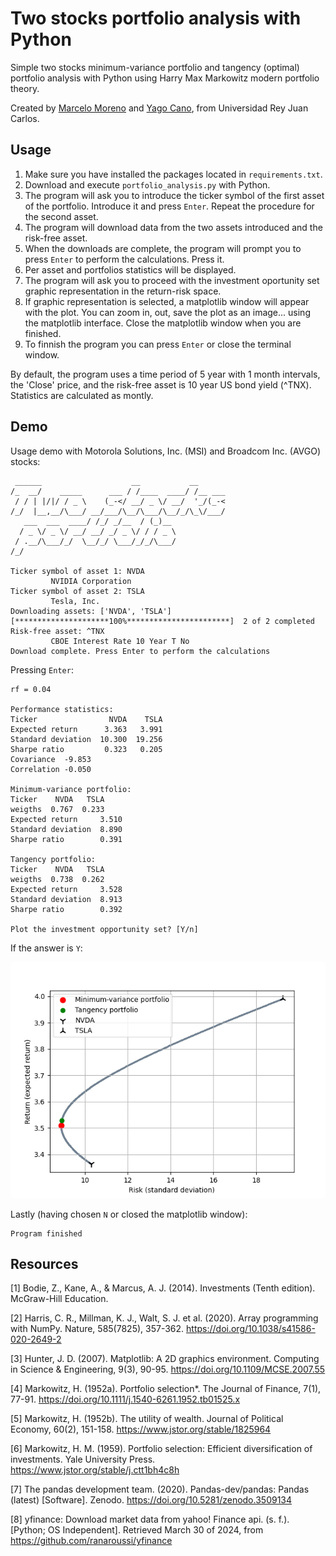 # Two stocks portfolio analysis with Python

Simple two stocks minimum-variance portfolio and tangency (optimal) portfolio analysis with Python using Harry Max Markowitz modern 
portfolio theory.

Created by [Marcelo Moreno](https://www.linkedin.com/in/marcelomorenop/) and [Yago Cano](https://www.linkedin.com/in/yagocano/), from Universidad Rey Juan Carlos.

## Usage

1. Make sure you have installed the packages located in `requirements.txt`.
2. Download and execute `portfolio_analysis.py` with Python.
3. The program will ask you to introduce the ticker symbol of the first asset of the portfolio. Introduce it and press `Enter`. Repeat the procedure for the second asset.
4. The program will download data from the two assets introduced and the risk-free asset.
6. When the downloads are complete, the program will prompt you to press `Enter` to perform the calculations. Press it.
7. Per asset and portfolios statistics will be displayed.
7. The program will ask you to proceed with the investment oportunity set graphic representation in the return-risk space.
8. If graphic representation is selected, a matplotlib window will appear with the plot. You can zoom in, out, save the plot as an image... using the matplotlib interface. Close the matplotlib window when you are finished.
9. To finnish the program you can press `Enter` or close the terminal window.

By default, the program uses a time period of 5 year with 1 month intervals, the 'Close' price, 
and the risk-free asset is 10 year US bond yield (^TNX). Statistics are calculated as montly.

## Demo

Usage demo with Motorola Solutions, Inc. (MSI) and Broadcom Inc. (AVGO) stocks:

```
 ______                    __           __
/_  __/    _____      ___ / /____  ____/ /__ ___
 / / | |/|/ / _ \    (_-</ __/ _ \/ __/  '_/(_-<
/_/  |__,__/\___/ __/___/\__/\___/\__/_/\_\/___/
   ___  ___  ____/ /_/ _/__  / (_)__
  / _ \/ _ \/ __/ __/ _/ _ \/ / / _ \
 / .__/\___/_/  \__/_/ \___/_/_/\___/
/_/

Ticker symbol of asset 1: NVDA
         NVIDIA Corporation
Ticker symbol of asset 2: TSLA
         Tesla, Inc.
Downloading assets: ['NVDA', 'TSLA']
[*********************100%***********************]  2 of 2 completed
Risk-free asset: ^TNX
         CBOE Interest Rate 10 Year T No
Download complete. Press Enter to perform the calculations
```

Pressing `Enter`:

```
rf = 0.04

Performance statistics:
Ticker                NVDA    TSLA
Expected return      3.363   3.991
Standard deviation  10.300  19.256
Sharpe ratio         0.323   0.205
Covariance  -9.853
Correlation -0.050

Minimum-variance portfolio:
Ticker    NVDA   TSLA
weigths  0.767  0.233
Expected return     3.510
Standard deviation  8.890
Sharpe ratio        0.391

Tangency portfolio:
Ticker    NVDA   TSLA
weigths  0.738  0.262
Expected return     3.528
Standard deviation  8.913
Sharpe ratio        0.392

Plot the investment opportunity set? [Y/n]
```

If the answer is `Y`:

![Plot example](/demo/Figure_1.png)

Lastly (having chosen `N` or closed the matplotlib window):

```
Program finished
```

## Resources

[1] Bodie, Z., Kane, A., & Marcus, A. J. (2014). Investments (Tenth edition). McGraw-Hill Education.

[2] Harris, C. R., Millman, K. J., Walt, S. J. et al. (2020). Array programming with NumPy. Nature, 585(7825), 357-362. https://doi.org/10.1038/s41586-020-2649-2

[3] Hunter, J. D. (2007). Matplotlib: A 2D graphics environment. Computing in Science & Engineering, 9(3), 90-95. https://doi.org/10.1109/MCSE.2007.55

[4] Markowitz, H. (1952a). Portfolio selection*. The Journal of Finance, 7(1), 77-91. https://doi.org/10.1111/j.1540-6261.1952.tb01525.x

[5] Markowitz, H. (1952b). The utility of wealth. Journal of Political Economy, 60(2), 151-158. https://www.jstor.org/stable/1825964

[6] Markowitz, H. M. (1959). Portfolio selection: Efficient diversification of investments. Yale University Press. https://www.jstor.org/stable/j.ctt1bh4c8h

[7] The pandas development team. (2020). Pandas-dev/pandas: Pandas (latest) [Software]. Zenodo. https://doi.org/10.5281/zenodo.3509134

[8] yfinance: Download market data from yahoo! Finance api. (s. f.). [Python; OS Independent]. Retrieved March 30 of 2024, from https://github.com/ranaroussi/yfinance
